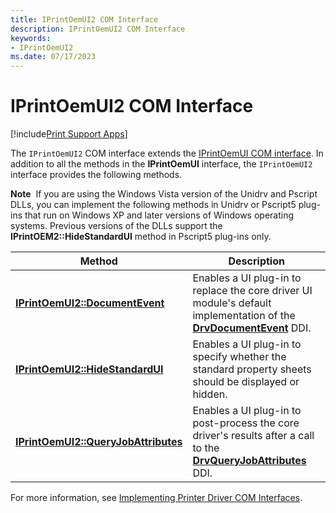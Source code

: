 ```yaml
---
title: IPrintOemUI2 COM Interface
description: IPrintOemUI2 COM Interface
keywords:
- IPrintOemUI2
ms.date: 07/17/2023
---
```


# IPrintOemUI2 COM Interface

[!include[Print Support Apps](../includes/print-support-apps.md)]

The `IPrintOemUI2` COM interface extends the [IPrintOemUI COM interface](iprintoemui-com-interface.md). In addition to all the methods in the **IPrintOemUI** interface, the `IPrintOemUI2` interface provides the following methods.

**Note**  If you are using the Windows Vista version of the Unidrv and Pscript DLLs, you can implement the following methods in Unidrv or Pscript5 plug-ins that run on Windows XP and later versions of Windows operating systems. Previous versions of the DLLs support the **IPrintOEM2::HideStandardUI** method in Pscript5 plug-ins only.

| Method | Description |
|--|--|
| [**IPrintOemUI2::DocumentEvent**](/windows-hardware/drivers/ddi/prcomoem/nf-prcomoem-iprintoemui2-documentevent) | Enables a UI plug-in to replace the core driver UI module's default implementation of the [**DrvDocumentEvent**](/windows-hardware/drivers/ddi/winddiui/nf-winddiui-drvdocumentevent) DDI. |
| [**IPrintOemUI2::HideStandardUI**](/windows-hardware/drivers/ddi/prcomoem/nf-prcomoem-iprintoemui2-hidestandardui) | Enables a UI plug-in to specify whether the standard property sheets should be displayed or hidden. |
| [**IPrintOemUI2::QueryJobAttributes**](/windows-hardware/drivers/ddi/prcomoem/nf-prcomoem-iprintoemui2-queryjobattributes) | Enables a UI plug-in to post-process the core driver's results after a call to the [**DrvQueryJobAttributes**](/windows-hardware/drivers/ddi/winddiui/nf-winddiui-drvqueryjobattributes) DDI. |

For more information, see [Implementing Printer Driver COM Interfaces](implementing-printer-driver-com-interfaces.md).
